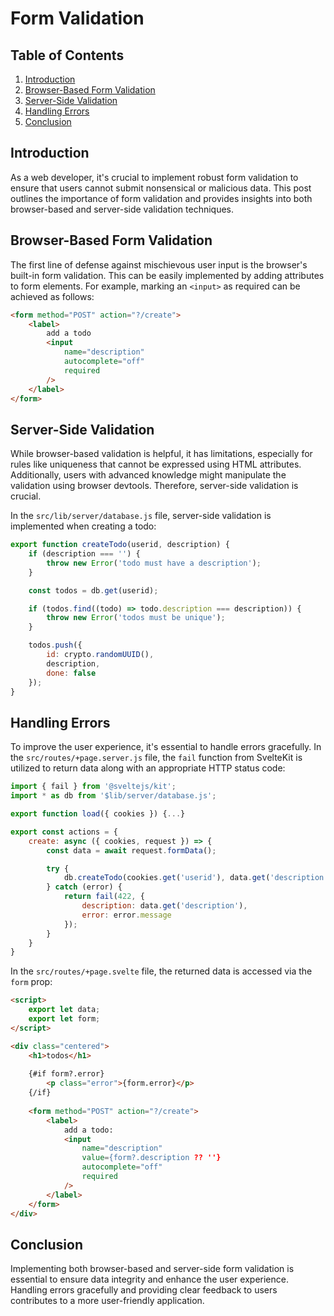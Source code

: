 # Form Validation

## Table of Contents
1. [Introduction](#introduction)
2. [Browser-Based Form Validation](#browser-based-form-validation)
3. [Server-Side Validation](#server-side-validation)
4. [Handling Errors](#handling-errors)
5. [Conclusion](#conclusion)

## Introduction

As a web developer, it's crucial to implement robust form validation to ensure that users cannot submit nonsensical or malicious data. This post outlines the importance of form validation and provides insights into both browser-based and server-side validation techniques.

## Browser-Based Form Validation

The first line of defense against mischievous user input is the browser's built-in form validation. This can be easily implemented by adding attributes to form elements. For example, marking an `<input>` as required can be achieved as follows:

```html
<form method="POST" action="?/create">
	<label>
		add a todo
		<input
			name="description"
			autocomplete="off"
			required
		/>
	</label>
</form>
```

## Server-Side Validation

While browser-based validation is helpful, it has limitations, especially for rules like uniqueness that cannot be expressed using HTML attributes. Additionally, users with advanced knowledge might manipulate the validation using browser devtools. Therefore, server-side validation is crucial.

In the `src/lib/server/database.js` file, server-side validation is implemented when creating a todo:

```javascript
export function createTodo(userid, description) {
	if (description === '') {
		throw new Error('todo must have a description');
	}

	const todos = db.get(userid);

	if (todos.find((todo) => todo.description === description)) {
		throw new Error('todos must be unique');
	}

	todos.push({
		id: crypto.randomUUID(),
		description,
		done: false
	});
}
```

## Handling Errors

To improve the user experience, it's essential to handle errors gracefully. In the `src/routes/+page.server.js` file, the `fail` function from SvelteKit is utilized to return data along with an appropriate HTTP status code:

```javascript
import { fail } from '@sveltejs/kit';
import * as db from '$lib/server/database.js';

export function load({ cookies }) {...}

export const actions = {
	create: async ({ cookies, request }) => {
		const data = await request.formData();

		try {
			db.createTodo(cookies.get('userid'), data.get('description'));
		} catch (error) {
			return fail(422, {
				description: data.get('description'),
				error: error.message
			});
		}
	}
}
```

In the `src/routes/+page.svelte` file, the returned data is accessed via the `form` prop:

```html
<script>
	export let data;
	export let form;
</script>

<div class="centered">
	<h1>todos</h1>
	
	{#if form?.error}
		<p class="error">{form.error}</p>
	{/if}
	
	<form method="POST" action="?/create">
		<label>
			add a todo:
			<input
				name="description"
				value={form?.description ?? ''}
				autocomplete="off"
				required
			/>
		</label>
	</form>
</div>
```

## Conclusion

Implementing both browser-based and server-side form validation is essential to ensure data integrity and enhance the user experience. Handling errors gracefully and providing clear feedback to users contributes to a more user-friendly application.